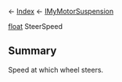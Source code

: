 ← [Index](Api-Index) ← [IMyMotorSuspension](Sandbox.ModAPI.Ingame.IMyMotorSuspension)

[float](System.Single) SteerSpeed

## Summary

Speed at which wheel steers.


